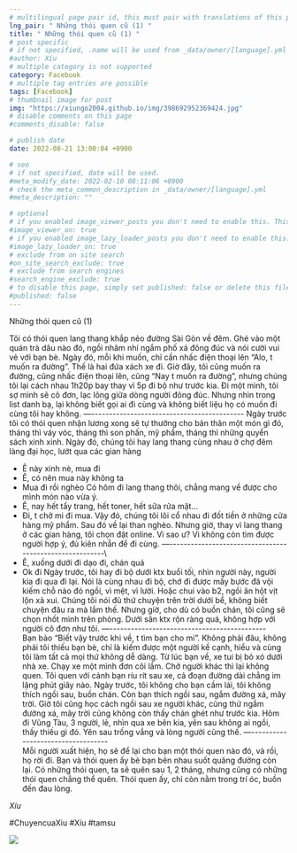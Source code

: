 ```yaml
---
# multilingual page pair id, this must pair with translations of this page. (This name must be unique)
lng_pair: " Những thói quen cũ (1) "
title: " Những thói quen cũ (1) "
# post specific
# if not specified, .name will be used from _data/owner/[language].yml
#author: Xíu
# multiple category is not supported
category: Facebook
# multiple tag entries are possible
tags: [Facebook]
# thumbnail image for post
img: "https://xiungo2004.github.io/img/398692952369424.jpg"
# disable comments on this page
#comments_disable: false

# publish date
date: 2022-08-21 13:00:04 +0900

# seo
# if not specified, date will be used.
#meta_modify_date: 2022-02-10 08:11:06 +0900
# check the meta_common_description in _data/owner/[language].yml
#meta_description: ""

# optional
# if you enabled image_viewer_posts you don't need to enable this. This is only if image_viewer_posts = false
#image_viewer_on: true
# if you enabled image_lazy_loader_posts you don't need to enable this. This is only if image_lazy_loader_posts = false
#image_lazy_loader_on: true
# exclude from on site search
#on_site_search_exclude: true
# exclude from search engines
#search_engine_exclude: true
# to disable this page, simply set published: false or delete this file
#published: false
---
```


<!-- outline-start -->

Những thói quen cũ (1)

Tôi có thói quen lang thang khắp nẻo đường Sài Gòn về đêm. Ghé vào một quán trà dâu nào đó, ngồi nhâm nhí ngắm phố xá đông đúc và nói cười vui vẻ với bạn bè. Ngày đó, mỗi khi muốn, chỉ cần nhấc điện thoại lên “Alo, t muốn ra đường”. Thế là hai đứa xách xe đi. Giờ đây, tôi cũng muốn ra đường, cũng nhấc điện thoại lên, cũng “Nay t muốn ra đường”, nhưng chúng tôi lại cách nhau 1h20p bay thay vì 5p đi bộ như trước kia. Đi một mình, tôi sợ mình sẽ cô đơn, lạc lõng giữa dòng người đông đúc. Nhưng nhìn trong list danh bạ, lại không biết gọi ai đi cùng và không biết liệu họ có muốn đi cùng tôi hay không.
—-\-\-\-\-\-\-\-\-\-\-\-\-\-\-\-\-\-\-\-\-\-\-\-\-\-\-\-\-\-\-\-\-\-\-\-\-\-\-\-\-\-\-
Ngày trước tôi có thói quen nhận lương xong sẽ tự thưởng cho bản thân một món gì đó, tháng thì váy vóc, tháng thì son phấn, mỹ phẩm, tháng thì những quyển sách xinh xinh. Ngày đó, chúng tôi hay lang thang cùng nhau ở chợ đêm làng đại học, lướt qua các gian hàng
- Ê này xinh nè, mua đi
- Ê, có nên mua này không ta
- Mua đi rồi nghèo
Có hôm đi lang thang thôi, chẳng mang về được cho mình món nào vừa ý.
- Ê, nay hết tẩy trang, hết toner, hết sữa rửa mặt…
- Đi, t chở mi đi mua.
Vậy đó, chúng tôi lôi cổ nhau đi đốt tiền ở những cửa hàng mỹ phẩm. Sau đó về lại than nghèo. Nhưng giờ, thay vì lang thang ở các gian hàng, tôi chọn đặt online. Vì sao ư? Vì không còn tìm được người hợp ý, đủ kiên nhẫn để đi cùng.
—-\-\-\-\-\-\-\-\-\-\-\-\-\-\-\-\-\-\-\-\-\-\-\-\-\-\-\-\-\-\-\-\-\-\-\-\-\-\-\-\-\-\-\-\-\-\-\-\-\-\-\-\-\-\-\-\
- Ê, xuống dưới đi dạo đi, chán quá
- Ok đi
Ngày trước, tôi hay đi bộ dưới ktx buổi tối, nhìn người này, người kia đi qua đi lại. Nói là cùng nhau đi bộ, chớ đi được mấy bước đã vội kiếm chỗ nào đó ngồi, vì mệt, vì lười. Hoặc chui vào b2, ngồi ăn hột vịt lộn xả xui. Chúng tôi nói đủ thứ chuyện trên trời dưới bể, không biết chuyện đâu ra mà lắm thế. Nhưng giờ, cho dù có buồn chán, tôi cũng sẽ chọn nhốt mình trên phòng. Dưới sân ktx rộn ràng quá, không hợp với người cô đơn như tôi.
—-\-\-\-\-\-\-\-\-\-\-\-\-\-\-\-\-\-\-\-\-\-\-\-\-\-\-\-\-\-\-\-\-\-\-\-\-\-\-\-\-\-\-\-\
Bạn bảo “Biết vậy trước khi về, t tìm bạn cho mi”. Không phải đâu, không phải tôi thiếu bạn bè, chỉ là kiếm được một người kề cạnh, hiểu và cùng tôi làm tất cả mọi thứ không dễ dàng. Từ lúc bạn về, xe tui bị bỏ xó dưới nhà xe. Chạy xe một mình đơn côi lắm. Chở người khác thì lại không quen. Tôi quen với cảnh bạn ríu rít sau xe, cả đoạn đường dài chẳng im lặng phút giây nào. Ngày trước, tôi không cho bạn cầm lái, tôi không thích ngồi sau, buồn chán. Còn bạn thích ngồi sau, ngắm đường xá, mây trời. Giờ tôi cũng học cách ngồi sau xe người khác, cũng thử ngắm đường xá, mây trời cũng không còn thấy chán ghét như trước kia. Hôm đi Vũng Tàu, 3 người, lẻ, nhìn qua xe bên kia, yên sau không ai ngồi, thấy thiếu gì đó. Yên sau trống vắng và lòng người cũng thế.
—-\-\-\-\-\-\-\-\-\-\-\-\-\-\-\-\-\-\-\-\-\-\-\-\-\-\-\-\-\-\-\-\-\-\
Mỗi người xuất hiện, họ sẽ để lại cho bạn một thói quen nào đó, và rồi, họ rời đi. Bạn và thói quen ấy bè bạn bên nhau suốt quãng đường còn lại. Có những thói quen, ta sẽ quên sau 1, 2 tháng, nhưng cũng có những thói quen chẳng thể quên. Thói quen ấy, chỉ còn nằm trong trí óc, buồn đến đau lòng.

_Xíu_

#ChuyencuaXiu
#Xíu
#tamsu

<!-- outline-end -->

<img src= "https://xiungo2004.github.io/img/398692952369424.jpg">